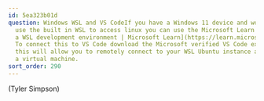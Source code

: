 ```yaml
---
id: 5ea323b01d
question: Windows WSL and VS CodeIf you have a Windows 11 device and would like to
  use the built in WSL to access linux you can use the Microsoft Learn link [Set up
  a WSL development environment | Microsoft Learn](https://learn.microsoft.com/en-us/windows/wsl/setup/environment).
  To connect this to VS Code download the Microsoft verified VS Code extension ‘WSL’
  this will allow you to remotely connect to your WSL Ubuntu instance as if it was
  a virtual machine.
sort_order: 290
---
```


(Tyler Simpson)

